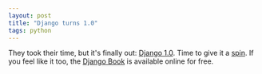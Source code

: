 ```yaml
---
layout: post
title: "Django turns 1.0"
tags: python
---
```

They took their time, but it's finally out: [Django 1.0](http://www.djangoproject.com/weblog/2008/sep/03/1/). Time to give it a [spin](http://www.djangoproject.com/download/). If you feel like it too, the [Django Book](http://www.djangobook.com/) is available online for free.